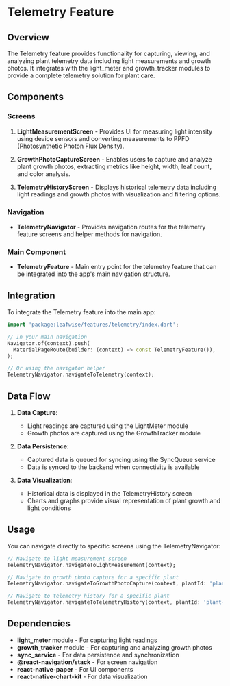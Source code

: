 # Telemetry Feature

## Overview

The Telemetry feature provides functionality for capturing, viewing, and analyzing plant telemetry data including light measurements and growth photos. It integrates with the light_meter and growth_tracker modules to provide a complete telemetry solution for plant care.

## Components

### Screens

1. **LightMeasurementScreen** - Provides UI for measuring light intensity using device sensors and converting measurements to PPFD (Photosynthetic Photon Flux Density).

2. **GrowthPhotoCaptureScreen** - Enables users to capture and analyze plant growth photos, extracting metrics like height, width, leaf count, and color analysis.

3. **TelemetryHistoryScreen** - Displays historical telemetry data including light readings and growth photos with visualization and filtering options.

### Navigation

- **TelemetryNavigator** - Provides navigation routes for the telemetry feature screens and helper methods for navigation.

### Main Component

- **TelemetryFeature** - Main entry point for the telemetry feature that can be integrated into the app's main navigation structure.

## Integration

To integrate the Telemetry feature into the main app:

```dart
import 'package:leafwise/features/telemetry/index.dart';

// In your main navigation
Navigator.of(context).push(
  MaterialPageRoute(builder: (context) => const TelemetryFeature()),
);

// Or using the navigator helper
TelemetryNavigator.navigateToTelemetry(context);
```

## Data Flow

1. **Data Capture**:
   - Light readings are captured using the LightMeter module
   - Growth photos are captured using the GrowthTracker module

2. **Data Persistence**:
   - Captured data is queued for syncing using the SyncQueue service
   - Data is synced to the backend when connectivity is available

3. **Data Visualization**:
   - Historical data is displayed in the TelemetryHistory screen
   - Charts and graphs provide visual representation of plant growth and light conditions

## Usage

You can navigate directly to specific screens using the TelemetryNavigator:

```dart
// Navigate to light measurement screen
TelemetryNavigator.navigateToLightMeasurement(context);

// Navigate to growth photo capture for a specific plant
TelemetryNavigator.navigateToGrowthPhotoCapture(context, plantId: 'plant-123');

// Navigate to telemetry history for a specific plant
TelemetryNavigator.navigateToTelemetryHistory(context, plantId: 'plant-123');
```

## Dependencies

- **light_meter** module - For capturing light readings
- **growth_tracker** module - For capturing and analyzing growth photos
- **sync_service** - For data persistence and synchronization
- **@react-navigation/stack** - For screen navigation
- **react-native-paper** - For UI components
- **react-native-chart-kit** - For data visualization